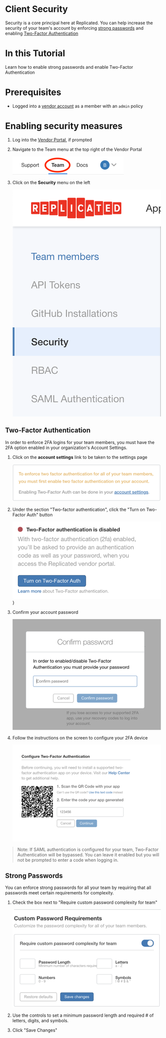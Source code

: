 # Client Security
Security is a core principal here at Replicated.  You can help increase the
security of your team's account by enforcing [strong passwords](#strong-passwords)
and enabling [Two-Factor Authentication](#two-factor-authentication)

# In this Tutorial
Learn how to enable strong passwords and enable Two-Factor Authentication

# Prerequisites
* Logged into a [vendor account](todo) as a member with an `admin` policy

# Enabling security measures
1. Log into the [Vendor Portal](https://vendor.replicated.com), if prompted

1. Navigate to the Team menu at the top right of the Vendor Portal

    ![Team](img/team-top-menu-button.png)

1. Click on the **Security** menu on the left

    ![Security](img/security/security-menu.png)

## Two-Factor Authentication
In order to enforce 2FA logins for your team members, you must have the 2FA
option enabled in your organization's Account Settings.

1. Click on the **account settings** link to be taken to the settings page

    ![Account Settings](img/security/account-settings.png)

1. Under the section "Two-factor authentication", click the "Turn on Two-Factor
Auth" button

    ![Turn on Two-Factor Auth](img/security/enable-2fa-button.png)}

1. Confirm your account password

    ![Password Dialog](img/security/password-dialog.png)

1. Follow the instructions on the screen to configure your 2FA device

    ![Configure Device](img/security/configure-device.png)

>Note:  If SAML authentication is configured for your team, Two-Factor Authentication will be bypassed. You can leave it enabled but you will not be prompted to enter a code when logging in.

## Strong Passwords
You can enforce strong passwords for all your team by requiring that all
passwords meet certain requirements for complexity.

1. Check the box next to "Require custom password complexity for team"

    ![Password Complexity](img/security/password-complexity.png)

1. Use the controls to set a minimum password length and required # of letters,
digits, and symbols.

1. Click "Save Changes"



